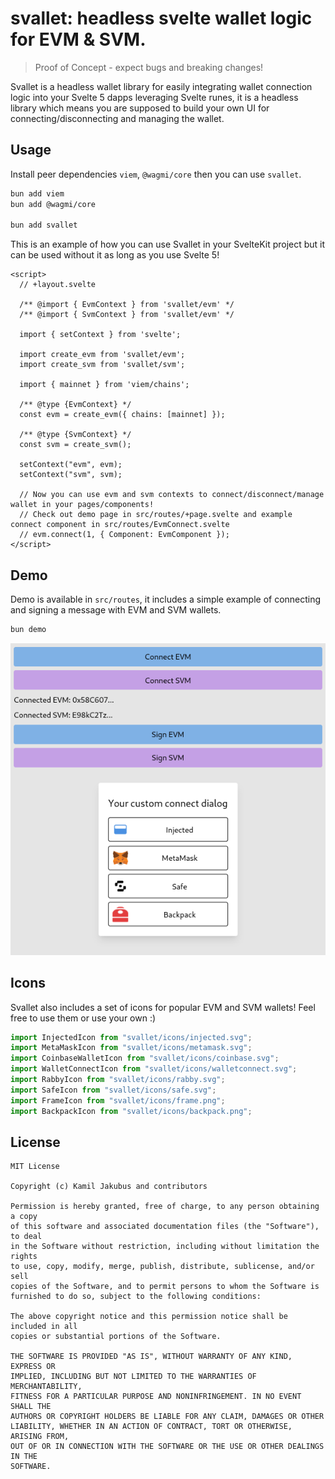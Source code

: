 # svallet: headless svelte wallet logic for EVM & SVM.

> Proof of Concept - expect bugs and breaking changes!

Svallet is a headless wallet library for easily integrating wallet connection logic into your Svelte 5 dapps leveraging Svelte runes, it is a headless library which means you are supposed to build your own UI for connecting/disconnecting and managing the wallet.

## Usage

Install peer dependencies `viem`, `@wagmi/core` then you can use `svallet`.

```bash
bun add viem
bun add @wagmi/core

bun add svallet
```

This is an example of how you can use Svallet in your SvelteKit project but it can be used without it as long as you use Svelte 5!

```svelte
<script>
  // +layout.svelte

  /** @import { EvmContext } from 'svallet/evm' */
  /** @import { SvmContext } from 'svallet/evm' */

  import { setContext } from 'svelte';

  import create_evm from 'svallet/evm';
  import create_svm from 'svallet/svm';

  import { mainnet } from 'viem/chains';

  /** @type {EvmContext} */
  const evm = create_evm({ chains: [mainnet] });

  /** @type {SvmContext} */
  const svm = create_svm();

  setContext("evm", evm);
  setContext("svm", svm);

  // Now you can use evm and svm contexts to connect/disconnect/manage wallet in your pages/components!
  // Check out demo page in src/routes/+page.svelte and example connect component in src/routes/EvmConnect.svelte
  // evm.connect(1, { Component: EvmComponent });
</script>
```

## Demo

Demo is available in `src/routes`, it includes a simple example of connecting and signing a message with EVM and SVM wallets.

```bash
bun demo
```

![Demo](./extra/demo.png)

## Icons

Svallet also includes a set of icons for popular EVM and SVM wallets! Feel free to use them or use your own :)

```js
import InjectedIcon from "svallet/icons/injected.svg";
import MetaMaskIcon from "svallet/icons/metamask.svg";
import CoinbaseWalletIcon from "svallet/icons/coinbase.svg";
import WalletConnectIcon from "svallet/icons/walletconnect.svg";
import RabbyIcon from "svallet/icons/rabby.svg";
import SafeIcon from "svallet/icons/safe.svg";
import FrameIcon from "svallet/icons/frame.png";
import BackpackIcon from "svallet/icons/backpack.png";
```

## License

```
MIT License

Copyright (c) Kamil Jakubus and contributors

Permission is hereby granted, free of charge, to any person obtaining a copy
of this software and associated documentation files (the "Software"), to deal
in the Software without restriction, including without limitation the rights
to use, copy, modify, merge, publish, distribute, sublicense, and/or sell
copies of the Software, and to permit persons to whom the Software is
furnished to do so, subject to the following conditions:

The above copyright notice and this permission notice shall be included in all
copies or substantial portions of the Software.

THE SOFTWARE IS PROVIDED "AS IS", WITHOUT WARRANTY OF ANY KIND, EXPRESS OR
IMPLIED, INCLUDING BUT NOT LIMITED TO THE WARRANTIES OF MERCHANTABILITY,
FITNESS FOR A PARTICULAR PURPOSE AND NONINFRINGEMENT. IN NO EVENT SHALL THE
AUTHORS OR COPYRIGHT HOLDERS BE LIABLE FOR ANY CLAIM, DAMAGES OR OTHER
LIABILITY, WHETHER IN AN ACTION OF CONTRACT, TORT OR OTHERWISE, ARISING FROM,
OUT OF OR IN CONNECTION WITH THE SOFTWARE OR THE USE OR OTHER DEALINGS IN THE
SOFTWARE.
```
